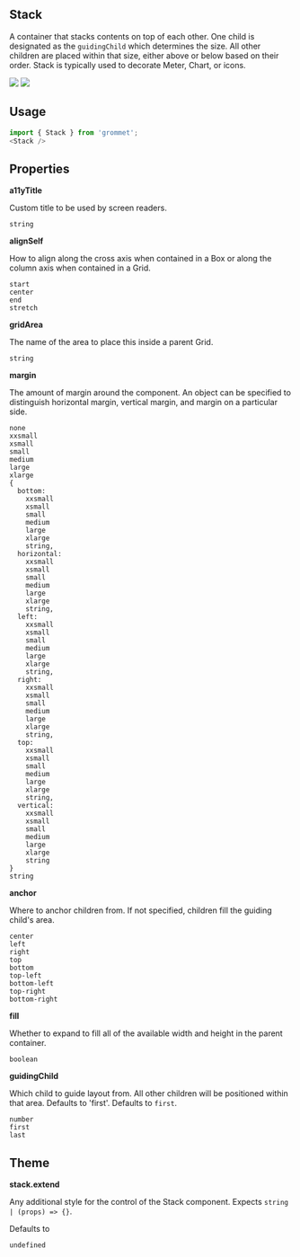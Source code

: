 ## Stack
A container that stacks contents on top of each other. One child is
      designated as the `guidingChild` which determines the size. All
      other children are placed within that size, either above or below
      based on their order. Stack is typically used to decorate Meter, Chart,
      or icons.

[![](https://cdn-images-1.medium.com/fit/c/120/120/1*TD1P0HtIH9zF0UEH28zYtw.png)](https://storybook.grommet.io/?selectedKind=Stack&full=0&addons=0&stories=1&panelRight=0) [![](https://codesandbox.io/static/img/play-codesandbox.svg)](https://codesandbox.io/s/github/grommet/grommet-sandbox?initialpath=stack&module=%2Fsrc%2FStack.js)
## Usage

```javascript
import { Stack } from 'grommet';
<Stack />
```

## Properties

**a11yTitle**

Custom title to be used by screen readers.

```
string
```

**alignSelf**

How to align along the cross axis when contained in
      a Box or along the column axis when contained in a Grid.

```
start
center
end
stretch
```

**gridArea**

The name of the area to place
    this inside a parent Grid.

```
string
```

**margin**

The amount of margin around the component. An object can
      be specified to distinguish horizontal margin, vertical margin, and
      margin on a particular side.

```
none
xxsmall
xsmall
small
medium
large
xlarge
{
  bottom: 
    xxsmall
    xsmall
    small
    medium
    large
    xlarge
    string,
  horizontal: 
    xxsmall
    xsmall
    small
    medium
    large
    xlarge
    string,
  left: 
    xxsmall
    xsmall
    small
    medium
    large
    xlarge
    string,
  right: 
    xxsmall
    xsmall
    small
    medium
    large
    xlarge
    string,
  top: 
    xxsmall
    xsmall
    small
    medium
    large
    xlarge
    string,
  vertical: 
    xxsmall
    xsmall
    small
    medium
    large
    xlarge
    string
}
string
```

**anchor**

Where to anchor children from. If not specified, children
      fill the guiding child's area.

```
center
left
right
top
bottom
top-left
bottom-left
top-right
bottom-right
```

**fill**

Whether to expand to fill
      all of the available width and height in the parent container.

```
boolean
```

**guidingChild**

Which child to guide layout from. All other children
      will be positioned within that area. Defaults to 'first'. Defaults to `first`.

```
number
first
last
```
  
## Theme
  
**stack.extend**

Any additional style for the control of the Stack component. Expects `string | (props) => {}`.

Defaults to

```
undefined
```
